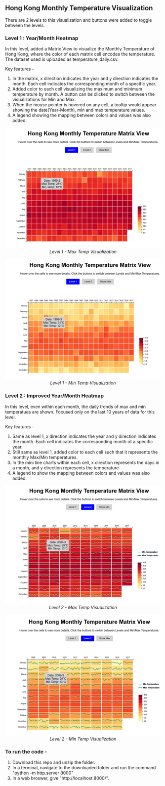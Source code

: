 ## Hong Kong Monthly Temperature Visualization

There are 2 levels to this visualization and buttons were added to toggle between the levels.

### Level 1 : Year/Month Heatmap

In this level, added a Matrix View to visualize the Monthly Temperature of Hong Kong, where the color of each matrix cell encodes the temperature.
The dataset used is uploaded as temperature_daily.csv.

Key features -
1. In the matrix, x direction indicates the year and y direction indicates the month. Each cell indicates the corresponding month of a specific year.
2. Added color to each cell visualizing the maximum and minimum temperature by month. A button can be clicked to switch between the visualizations for Min and Max.
3. When the mouse pointer is hovered on any cell, a tooltip would appear showing the date(Year-Month), min and max temperature values.
4. A legend showing the mapping between colors and values was also added.
<p align="center">   
   <img src="Level1_Max.png" alt="Level 1 - Max Temp Visualization" width="600">
   <br>
     <em>Level 1 - Max Temp Visualization</em>
   <br> <br>
   <img src="Level1_Min.png" alt="Level 1 - Min Temp Visualization" width="600">
   <br>
     <em>Level 1 - Min Temp Visualization</em>
</p>

### Level 2 : Improved Year/Month Heatmap

In this level, even within each month, the daily trends of max and min temperatues are shown. Focused only on the last 10 years of data for this level. 

Key features -
1. Same as level 1, x direction indicates the year and y direction indicates the month. Each cell indicates the corresponding month of a specific year.
2. Still same as level 1, added color to each cell such that it represents the monthly Max/Min temperatures.
3. In the mini line charts within each cell, x direction represents the days in a month, and y direction represents the temperature
4. A legend to show the mapping between colors and values was also added.
<p align="center">  
   <img src="Level2_Max.png" alt="Level 2 - Max Temp Visualization" width="600">
   <br>
     <em>Level 2 - Max Temp Visualization</em>
   <br> <br>
   <img src="Level2_Min.png" alt="Level 2 - Min Temp Visualization" width="600">
   <br>
     <em>Level 2 - Min Temp Visualization</em>
   
</p>

### To run the code -
1. Download this repo and unzip the folder.
2. In a terminal, navigate to the downloaded folder and run the command "python -m http.server 8000"
3. In a web broswer, give "http://localhost:8000/".

